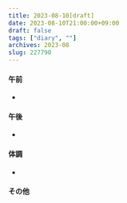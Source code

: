 ```yaml
---
title: 2023-08-10[draft]
date: 2023-08-10T21:00:00+09:00
draft: false
tags: ["diary", ""]
archives: 2023-08
slug: 227790
---
```

#### 午前
- 
#### 午後
- 
#### 体調
- 
#### その他